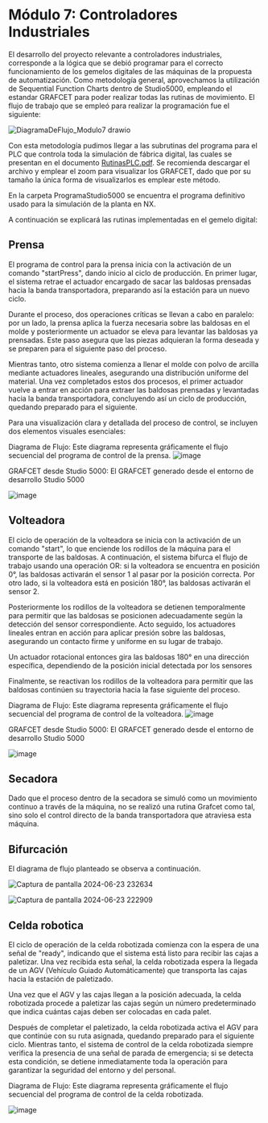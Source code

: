 # Módulo 7: Controladores Industriales

El desarrollo del proyecto relevante a controladores industriales, corresponde a la lógica que se debió programar para el correcto funcionamiento de los gemelos digitales de las máquinas de la propuesta de automatización. Como metodología general, aprovechamos la utilización de Sequential Function Charts dentro de Studio5000, empleando el estandar GRAFCET para poder realizar todas las rutinas de movimiento. El flujo de trabajo que se empleó para realizar la programación fue el siguiente:

![DiagramaDeFlujo_Modulo7 drawio](https://github.com/danielCamiloP/TecnomecatroniX/assets/37418973/b46ffb5b-81d6-4a88-8cf1-6a6a4111888c)

Con esta metodología pudimos llegar a las subrutinas del programa para el PLC que controla toda la simulación de fábrica digital, las cuales se presentan en el documento [RutinasPLC.pdf](./RutinasPLC.pdf).
Se recomienda descargar el archivo y emplear el zoom para visualizar los GRAFCET, dado que por su tamaño la única forma de visualizarlos es emplear este método.

En la carpeta ProgramaStudio5000 se encuentra el programa definitivo usado para la simulación de la planta en NX.

A continuación se explicará las rutinas implementadas en el gemelo digital:

## Prensa 

El programa de control para la prensa inicia con la activación de un comando "startPress", dando inicio al ciclo de producción. En primer lugar, el sistema retrae el actuador encargado de sacar las baldosas prensadas hacia la banda transportadora, preparando así la estación para un nuevo ciclo.

Durante el proceso, dos operaciones críticas se llevan a cabo en paralelo: por un lado, la prensa aplica la fuerza necesaria sobre las baldosas en el molde y posteriormente un actuador se eleva para levantar las baldosas ya prensadas. Este paso asegura que las piezas adquieran la forma deseada y se preparen para el siguiente paso del proceso.

Mientras tanto, otro sistema comienza a llenar el molde con polvo de arcilla mediante actuadores lineales, asegurando una distribución uniforme del material. Una vez completados estos dos procesos, el primer actuador vuelve a entrar en acción para extraer las baldosas prensadas y levantadas hacia la banda transportadora, concluyendo así un ciclo de producción, quedando preparado para el siguiente.

Para una visualización clara y detallada del proceso de control, se incluyen dos elementos visuales esenciales:

Diagrama de Flujo: Este diagrama representa gráficamente el flujo secuencial del programa de control de la prensa. 
![image](https://github.com/danielCamiloP/TecnomecatroniX/assets/82681128/d995cada-a3ae-4b7f-89f6-651393f9d5c4)

GRAFCET desde Studio 5000: El GRAFCET generado desde el entorno de desarrollo Studio 5000 

![image](https://github.com/danielCamiloP/TecnomecatroniX/assets/82681128/e467dafc-a84e-4ea5-8b32-8c6bda985e01)

## Volteadora

El ciclo de operación de la volteadora se inicia con la activación de un comando "start", lo que enciende los rodillos de la máquina para el transporte de las baldosas. A continuación, el sistema bifurca el flujo de trabajo usando una operación OR: si la volteadora se encuentra en posición 0°, las baldosas activarán el sensor 1 al pasar por la posición correcta. Por otro lado, si la volteadora está en posición 180°, las baldosas activarán el sensor 2.

Posteriormente los rodillos de la volteadora se detienen temporalmente para permitir que las baldosas se posicionen adecuadamente según la detección del sensor correspondiente. Acto seguido, los actuadores lineales entran en acción para aplicar presión sobre las baldosas, asegurando un contacto firme y uniforme en su lugar de trabajo.

Un actuador rotacional entonces gira las baldosas 180° en una dirección específica, dependiendo de la posición inicial detectada por los sensores

Finalmente, se reactivan los rodillos de la volteadora para permitir que las baldosas continúen su trayectoria hacia la fase siguiente del proceso.

Diagrama de Flujo: Este diagrama representa gráficamente el flujo secuencial del programa de control de la volteadora. 
![image](https://github.com/danielCamiloP/TecnomecatroniX/assets/82681128/efa7e8bb-0553-4647-b4af-b24f84410c5f)

GRAFCET desde Studio 5000: El GRAFCET generado desde el entorno de desarrollo Studio 5000 

![image](https://github.com/danielCamiloP/TecnomecatroniX/assets/82681128/456984ba-c78a-435f-bf4e-0f7d7e109eb6)

## Secadora

Dado que el proceso dentro de la secadora se simuló como un movimiento continuo a través de la máquina, no se realizó una rutina Grafcet como tal, sino solo el control directo de la banda transportadora que atraviesa esta máquina.

## Bifurcación

El diagrama de flujo planteado se observa a continuación.

![Captura de pantalla 2024-06-23 232634](https://github.com/danielCamiloP/TecnomecatroniX/assets/52110700/ce79226f-da9f-47fc-8ade-2be385d8f9b9)

![Captura de pantalla 2024-06-23 222909](https://github.com/danielCamiloP/TecnomecatroniX/assets/52110700/2f892763-16a1-4d98-89ef-637a50b926c4)



## Celda robotica 

El ciclo de operación de la celda robotizada comienza con la espera de una señal de "ready", indicando que el sistema está listo para recibir las cajas a paletizar. Una vez recibida esta señal, la celda robotizada espera la llegada de un AGV (Vehículo Guiado Automáticamente) que transporta las cajas hacia la estación de paletizado.

Una vez que el AGV y las cajas llegan a la posición adecuada, la celda robotizada procede a paletizar las cajas según un número predeterminado que indica cuántas cajas deben ser colocadas en cada palet.

Después de completar el paletizado, la celda robotizada activa el AGV para que continúe con su ruta asignada, quedando preparado para el siguiente ciclo. Mientras tanto, el sistema de control de la celda robotizada siempre verifica la presencia de una señal de parada de emergencia; si se detecta esta condición, se detiene inmediatamente toda la operación para garantizar la seguridad del entorno y del personal.

Diagrama de Flujo: Este diagrama representa gráficamente el flujo secuencial del programa de control de la celda robotizada. 

![image](https://github.com/danielCamiloP/TecnomecatroniX/assets/82681128/aa4df83e-5c0d-4953-bc1b-9d93a2d1bc8e)



